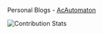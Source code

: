 Personal Blogs - [AcAutomaton](https://blog.acautomaton.com)

![Contribution Stats](https://github-contribution-stats.vercel.app/api/?username=AccAutomaton)
